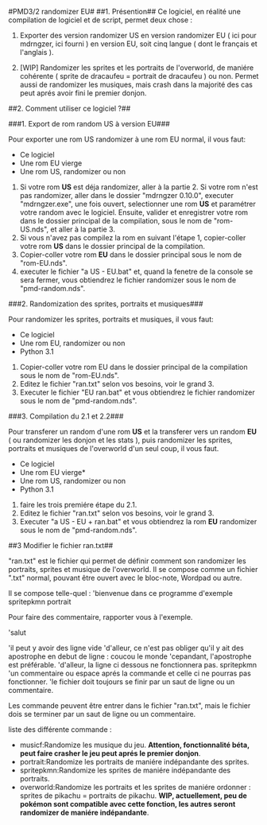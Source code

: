 ﻿#PMD3/2 randomizer EU#
##1. Présention##
Ce logiciel, en réalité une compilation de logiciel et de script, permet deux chose :

1. Exporter des version randomizer US en version randomizer EU ( ici pour mdrngzer, ici fourni ) en version EU, soit cinq langue ( dont le français et l'anglais ).

2. [WIP] Randomizer les sprites et les portraits de l'overworld, de maniére cohérente ( sprite de dracaufeu = portrait de dracaufeu ) ou non. Permet aussi de randomizer les musiques, mais crash dans la majorité des cas peut aprés avoir fini le premier donjon.

##2. Comment utiliser ce logiciel ?##

###1. Export de rom random US à version EU###

Pour exporter une rom US randomizer à une rom EU normal, il vous faut:
* Ce logiciel
* Une rom EU vierge
* Une rom US, randomizer ou non

1. Si votre rom **US** est déja randomizer, aller à la partie 2. Si votre rom n'est pas randomizer, aller dans le dossier "mdrngzer 0.10.0", executer "mdrngzer.exe", une fois ouvert, selectionner une rom **US** et paramétrer votre random avec le logiciel. Ensuite, valider et enregistrer votre rom dans le dossier principal de la compilation, sous le nom de "rom-US.nds", et aller à la partie 3.
2. Si vous n'avez pas compilez la rom en suivant l'étape 1, copier-coller votre rom **US** dans le dossier principal de la compilation. 
3. Copier-coller votre rom **EU** dans le dossier principal sous le nom de "rom-EU.nds".
4. executer le fichier "a US - EU.bat" et, quand la fenetre de la console se sera fermer, vous obtiendrez le fichier randomizer sous le nom de "pmd-random.nds".

###2. Randomization des sprites, portraits et musiques###

Pour randomizer les sprites, portraits et musiques, il vous faut:

* Ce logiciel
* Une rom EU, randomizer ou non
* Python 3.1

1. Copier-coller votre rom EU dans le dossier principal de la compilation sous le nom de "rom-EU.nds".
2. Editez le fichier "ran.txt" selon vos besoins, voir le grand 3.
3. Executer le fichier "EU ran.bat" et vous obtiendrez le fichier randomizer sous le nom de "pmd-random.nds".

###3. Compilation du 2.1 et 2.2###

Pour transferer un random d'une rom **US** et la transferer vers un random **EU** ( ou randomizer les donjon et les stats ), puis randomizer les sprites, portraits et musiques de l'overworld d'un seul coup, il vous faut.

* Ce logiciel
* Une rom EU vierge*
* Une rom US, randomizer ou non
* Python 3.1

1. faire les trois premiére étape du 2.1.
2. Editez le fichier "ran.txt" selon vos besoins, voir le grand 3.
3. Executer "a US - EU + ran.bat" et vous obtiendrez la rom **EU** randomizer sous le nom de "pmd-random.nds".

##3 Modifier le fichier ran.txt##

"ran.txt" est le fichier qui permet de définir comment son randomizer les portraits, sprites et musique de l'overworld.
Il se compose comme un fichier ".txt" normal, pouvant être ouvert avec le bloc-note, Wordpad ou autre.

Il se compose telle-quel :
'bienvenue dans ce programme d'exemple
spritepkmn
portrait


Pour faire des commentaire, rapporter vous à l'exemple.

'salut

'il peut y avoir des ligne vide
'd'alleur, ce n'est pas obliger qu'il y ait des apostrophe en debut de ligne :
coucou le monde
'cepandant, l'apostrophe est préférable.
'd'alleur, la ligne ci dessous ne fonctionnera pas.
spritepkmn 'un commentaire ou espace aprés la commande et celle ci ne pourras pas fonctionner.
'le fichier doit toujours se finir par un saut de ligne ou un commentaire.


Les commande peuvent être entrer dans le fichier "ran.txt", mais le fichier dois se terminer par un saut de ligne ou un commentaire.

liste des différente commande :

* musicf:Randomize les musique du jeu. **Attention, fonctionnalité béta, peut faire crasher le jeu peut aprés le premier donjon**.
* portrait:Randomize les portraits de maniére indépandante des sprites.
* spritepkmn:Randomize les sprites de maniére indépandante des portraits.
* overworld:Randomize les portraits et les sprites de maniére ordonner : sprites de pikachu = portraits de pikachu. **WIP, actuellement, peu de pokémon sont compatible avec cette fonction, les autres seront randomizer de maniére indépandante**.
